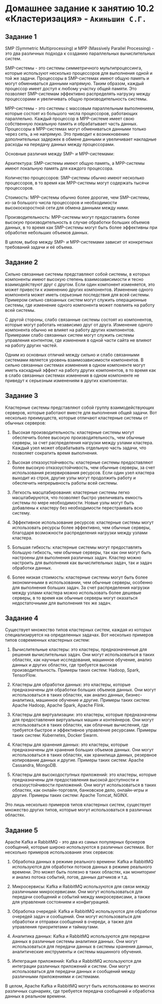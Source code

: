 # Домашнее задание к занятию 10.2 «Кластеризация» - `Акиньшин С.Г.`


## Задание 1

SMP (Symmetric Multiprocessing) и MPP (Massively Parallel Processing) - это два различных подхода к созданию параллельных вычислительных систем.

SMP-системы - это системы симметричного мультипроцессинга, которые используют несколько процессоров для выполнения одной и той же задачи. Процессоры в SMP-системах имеют общую память и могут обмениваться данными напрямую. Таким образом, каждый процессор имеет доступ к любому участку общей памяти. Это позволяет SMP-системам эффективно распределять нагрузку между процессорами и увеличивать общую производительность системы.

MPP-системы - это системы с массовым параллельным выполнением, которые состоят из большого числа процессоров, работающих параллельно. Каждый процессор в MPP-системе имеет свою собственную локальную память и обрабатывает часть данных. Процессоры в MPP-системах могут обмениваться данными только через сеть, а не напрямую. Это приводит к возникновению дополнительных задержек в обмене данными и увеличивает накладные расходы на передачу данных между процессорами.

Основные различия между SMP- и MPP-системами:

Архитектура: SMP-системы имеют общую память, а MPP-системы имеют локальную память для каждого процессора.

Количество процессоров: SMP-системы обычно имеют несколько процессоров, в то время как MPP-системы могут содержать тысячи процессоров.

Стоимость: MPP-системы обычно более дорогие, чем SMP-системы, из-за большого числа процессоров и необходимости высокоскоростной сети для обмена данными между ними.

Производительность: MPP-системы могут предоставлять более высокую производительность в случае обработки больших объемов данных, в то время как SMP-системы могут быть более эффективны при обработке небольших объемов данных.

В целом, выбор между SMP- и MPP-системами зависит от конкретных требований задачи и её объема.

## Задание 2

Сильно связанные системы представляют собой системы, в которых компоненты имеют высокую степень взаимозависимости и тесно взаимодействуют друг с другом. Если один компонент изменяется, это может привести к изменению других компонентов. Изменение одного компонента может иметь серьезные последствия для всей системы. Примером сильно связанных систем могут служить операционные системы, где изменение одного компонента может повлиять на работу всей системы.

С другой стороны, слабо связанные системы состоят из компонентов, которые могут работать независимо друг от друга. Изменение одного компонента обычно не влияет на работу других компонентов. Примерами слабо связанных систем могут служить системы управления контентом, где изменения в одной части сайта не влияют на работу других частей.

Одним из основных отличий между сильно и слабо связанными системами является уровень взаимозависимости компонентов. В сильно связанных системах изменения в одном компоненте могут иметь каскадный эффект на работу других компонентов, в то время как в слабо связанных системах изменения в одном компоненте не приведут к серьезным изменениям в других компонентах.

## Задание 3

Кластерные системы представляют собой группу взаимодействующих серверов, которые работают вместе для выполнения общей задачи. Вот несколько преимуществ, которые отличают кластерные системы от обычных серверов:

1. Высокая производительность: кластерные системы могут обеспечить более высокую производительность, чем обычные серверы, за счет распределения нагрузки между узлами кластера. Каждый узел может обрабатывать отдельную часть задачи, что позволяет сократить время выполнения.

2. Высокая отказоустойчивость: кластерные системы предоставляют более высокую отказоустойчивость, чем обычные серверы, за счет использования резервирования ресурсов. Если один узел кластера выходит из строя, другие узлы могут продолжить работу и обеспечить непрерывность работы всей системы.

3. Легкость масштабирования: кластерные системы легко масштабируются, что позволяет быстро увеличивать емкость системы по мере необходимости. Новые узлы могут быть добавлены к кластеру без необходимости перестраивать всю систему.

4. Эффективное использование ресурсов: кластерные системы могут использовать ресурсы более эффективно, чем обычные серверы, благодаря возможности распределения нагрузки между узлами кластера.

5. Большая гибкость: кластерные системы могут предоставлять большую гибкость, чем обычные серверы, так как они могут быть настроены для выполнения различных задач. Кластер можно настроить для выполнения как вычислительных задач, так и задач обработки данных.

6. Более низкая стоимость: кластерные системы могут быть более экономичными в использовании, чем обычные серверы, особенно для выполнения больших задач. За счет распределения нагрузки между узлами кластера можно использовать более дешевые серверы, в то время как обычные серверы могут оказаться недостаточными для выполнения тех же задач.

## Задание 4

Существует множество типов кластерных систем, каждая из которых специализируется на определенных задачах. Вот несколько примеров типов современных кластерных систем:

1. Вычислительные кластеры: это кластеры, предназначенные для решения вычислительных задач. Они могут использоваться в таких областях, как научные исследования, машинное обучение, анализ данных и других областях, где требуется высокая производительность. Примеры таких систем: Hadoop, Spark, TensorFlow.

2. Кластеры для обработки данных: это кластеры, которые предназначены для обработки больших объемов данных. Они могут использоваться в таких областях, как анализ данных, бизнес-аналитика, машинное обучение и другие. Примеры таких систем: Apache Hadoop, Apache Spark, Apache Flink.

3. Кластеры для виртуализации: это кластеры, которые предназначены для предоставления виртуальных машин и контейнеров. Они могут использоваться в таких областях, как облачные вычисления, где требуется быстрое и эффективное управление ресурсами. Примеры таких систем: Kubernetes, Docker Swarm.

4. Кластеры для хранения данных: это кластеры, которые предназначены для хранения больших объемов данных. Они могут использоваться в таких областях, как хранилища данных, резервное копирование данных и другие. Примеры таких систем: Apache Cassandra, MongoDB.

5. Кластеры для высокодоступных приложений: это кластеры, которые предназначены для предоставления высокой доступности и отказоустойчивости приложений. Они могут использоваться в таких областях, как онлайн-торговля, банковское дело, онлайн-игры и другие. Примеры таких систем: Apache Tomcat, NGINX.

Это лишь несколько примеров типов кластерных систем, существует множество других типов, которые могут использоваться в различных областях.

## Задание 5

Apache Kafka и RabbitMQ - это два из самых популярных брокеров сообщений, которые широко используются в различных системах. Вот несколько примеров использования этих сервисов:

1. Обработка данных в режиме реального времени: Kafka и RabbitMQ используются для обработки потоков данных в режиме реального времени. Это может быть полезно в таких областях, как мониторинг и анализ потока событий, логов, данных датчиков и т.д.

2. Микросервисы: Kafka и RabbitMQ используются для связи между различными микросервисами. Они могут использоваться для передачи сообщений и событий между микросервисами, а также для управления состоянием и конфигурацией.

3. Обработка очередей: Kafka и RabbitMQ используются для обработки очередей задач и сообщений. Они могут использоваться для обработки и отправки сообщений в очереди, а также для управления приоритетами и таймаутами.

4. Аналитика данных: Kafka и RabbitMQ используются для передачи данных в различные системы аналитики данных. Они могут использоваться для передачи данных в системы хранения данных, аналитические инструменты и системы машинного обучения.

5. Интеграция приложений: Kafka и RabbitMQ используются для интеграции различных приложений и систем. Они могут использоваться для передачи данных и сообщений между различными приложениями и системами.

В целом, Apache Kafka и RabbitMQ могут быть использованы во многих различных сценариях, где требуется передача сообщений и обработка данных в реальном времени.